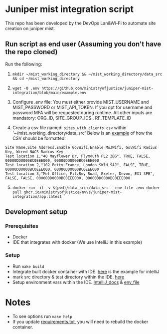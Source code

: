 # Juniper mist integration script

This repo has been developed by the DevOps Lan&Wi-Fi to automate site creation on juniper mist.

## Run script as end user (Assuming you don't have the repo cloned)

Run the following:

1. ```mkdir ~/mist_working_directory && ~/mist_working_directory/data_src && cd ~/mist_working_directory```


2. ```wget -O .env https://github.com/ministryofjustice/juniper-mist-integration/blob/main/example.env```

3. Configure .env file:
   You must either provide MIST_USERNAME and MIST_PASSWORD or MIST_API_TOKEN. If you opt for username
   and password MFA will be requested during runtime. All other inputs are mandatory: ORG_ID, SITE_GROUP_IDS
   , RF_TEMPLATE_ID
4. Create a csv file named: `sites_with_clients.csv` within '~/mist_working_directory/data_src'
   Below is an [example](./example.sites_with_clients.csv) of how the CSV should be formatted.

```
Site Name,Site Address,Enable GovWifi,Enable MoJWifi, GovWifi Radius Key, Wired NACS Radius Key
Test location 1,"40 Mayflower Dr, Plymouth PL2 3DG", TRUE, FALSE, 00000DD0000BC0EEE000, 00000DD0000BC0EEE000
Test location 2,"102 Petty France, London SW1H 9AJ", FALSE, TRUE, 00000DD0000BC0EEE000, 00000DD0000BC0EEE000
Test location 3,"Met Office, FitzRoy Road, Exeter, Devon, EX1 3PB", FALSE, FALSE, 00000DD0000BC0EEE000, 00000DD0000BC0EEE000
```

5. ```docker run -it -v $(pwd)/data_src:/data_src --env-file .env docker pull ghcr.io/ministryofjustice/nvvs/juniper-mist-integration/app:latest```

## Development setup

### Prerequisites

- Docker
- IDE that integrates with docker (We use IntelliJ in this example)

### Setup

- Run `make build`
- Integrate built docker container with IDE. [here](https://www.jetbrains.com/help/idea/configuring-remote-python-sdks.html#2546d02c) is the example for intelliJ
- mark src directory & test directory within the IDE. [here](https://www.jetbrains.com/help/idea/content-roots.html)
- Setup environment vars within the IDE. [IntelliJ_docs](https://www.jetbrains.com/help/objc/add-environment-variables-and-program-arguments.html) & [env_file](example.env)

# Notes

- To see options run `make help`
- If you update [requirements.txt](src/requirements.txt), you will need to rebuild the docker container.
